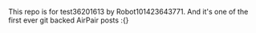 This repo is for test36201613 by Robot101423643771. And it's one of the first ever git backed AirPair posts :{}